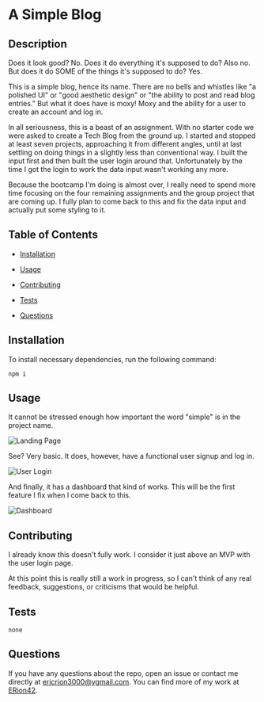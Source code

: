 # A Simple Blog


## Description

Does it look good? No. Does it do everything it's supposed to do? Also no. But does it do SOME of the things it's supposed to do? Yes.

This is a simple blog, hence its name. There are no bells and whistles like "a polished UI" or "good aesthetic design" or "the ability to post and read blog entries." But what it does have is moxy! Moxy and the ability for a user to create an account and log in. 

In all seriousness, this is a beast of an assignment. With no starter code we were asked to create a Tech Blog from the ground up. I started and stopped at least seven projects, approaching it from different angles, until at last settling on doing things in a slightly less than conventional way. I built the input first and then built the user login around that. Unfortunately by the time I got the login to work the data input wasn't working any more. 

Because the bootcamp I'm doing is almost over, I really need to spend more time focusing on the four remaining assignments and the group project that are coming up. I fully plan to come back to this and fix the data input and actually put some styling to it.

## Table of Contents 

* [Installation](#installation)

* [Usage](#usage)

* [Contributing](#contributing)

* [Tests](#tests)

* [Questions](#questions)

## Installation

To install necessary dependencies, run the following command:

```
npm i
```

## Usage

It cannot be stressed enough how important the word "simple" is in the project name. 

![Landing Page](https://i.imgur.com/f4HMiU9.png)

See? Very basic. It does, however, have a functional user signup and log in.

![User Login](https://i.imgur.com/F1pEe9G.png)

And finally, it has a dashboard that kind of works. This will be the first feature I fix when I come back to this.

![Dashboard](https://i.imgur.com/CdNCawk.png)

  
## Contributing

I already know this doesn't fully work. I consider it just above an MVP with the user login page.

At this point this is really still a work in progress, so I can't think of any real feedback, suggestions, or criticisms that would be helpful.


## Tests

```
none
```

## Questions

If you have any questions about the repo, open an issue or contact me directly at ericrion3000@ygmail.com. You can find more of my work at [ERion42](https://github.com/ERion42/).

